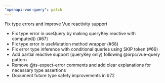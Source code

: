 ```yaml
---
"openapi-vue-query": patch
---
```


Fix type errors and improve Vue reactivity support

- Fix type error in useQuery by making queryKey reactive with computed() (#67)
- Fix type error in useMutation method wrapper (#68)
- Fix error type inference with conditional queries using SKIP token (#69)
- Add partial reactive support (queryKey only) following @orpc/vue-query pattern
- Remove @ts-expect-error comments and add clear explanations for necessary type assertions
- Document future type safety improvements in #72
